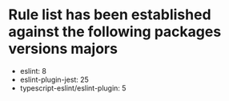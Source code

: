 # Rule list has been established against the following packages versions majors
- eslint: 8
- eslint-plugin-jest: 25
- typescript-eslint/eslint-plugin: 5
